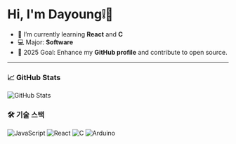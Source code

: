 # Hi, I'm Dayoung❕🙌

- 🌱 I’m currently learning **React** and **C**
- 💻 Major: **Software**
- 🎯 2025 Goal: Enhance my **GitHub profile** and contribute to open source.

---

### 📈 GitHub Stats
![GitHub Stats](https://github-readme-stats.vercel.app/api?username=kanade012&show_icons=true&theme=tokyonight)

### 🛠 기술 스택
![JavaScript](https://img.shields.io/badge/-JavaScript-yellow?logo=javascript)
![React](https://img.shields.io/badge/-React-blue?logo=react)
![C](https://img.shields.io/badge/-C-00599C?logo=c)
![Arduino](https://img.shields.io/badge/-Arduino-00979D?logo=arduino)
